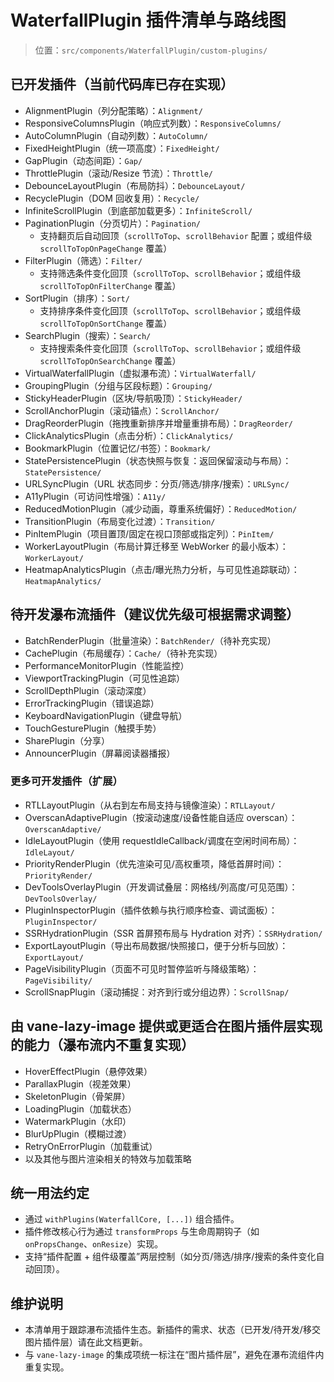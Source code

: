 # WaterfallPlugin 插件清单与路线图

> 位置：`src/components/WaterfallPlugin/custom-plugins/`

## 已开发插件（当前代码库已存在实现）
- AlignmentPlugin（列分配策略）：`Alignment/`
- ResponsiveColumnsPlugin（响应式列数）：`ResponsiveColumns/`
- AutoColumnPlugin（自动列数）：`AutoColumn/`
- FixedHeightPlugin（统一项高度）：`FixedHeight/`
- GapPlugin（动态间距）：`Gap/`
- ThrottlePlugin（滚动/Resize 节流）：`Throttle/`
- DebounceLayoutPlugin（布局防抖）：`DebounceLayout/`
- RecyclePlugin（DOM 回收复用）：`Recycle/`
- InfiniteScrollPlugin（到底部加载更多）：`InfiniteScroll/`
- PaginationPlugin（分页切片）：`Pagination/`
  - 支持翻页后自动回顶（`scrollToTop`、`scrollBehavior` 配置；或组件级 `scrollToTopOnPageChange` 覆盖）
- FilterPlugin（筛选）：`Filter/`
  - 支持筛选条件变化回顶（`scrollToTop`、`scrollBehavior`；或组件级 `scrollToTopOnFilterChange` 覆盖）
- SortPlugin（排序）：`Sort/`
  - 支持排序条件变化回顶（`scrollToTop`、`scrollBehavior`；或组件级 `scrollToTopOnSortChange` 覆盖）
- SearchPlugin（搜索）：`Search/`
  - 支持搜索条件变化回顶（`scrollToTop`、`scrollBehavior`；或组件级 `scrollToTopOnSearchChange` 覆盖）
- VirtualWaterfallPlugin（虚拟瀑布流）：`VirtualWaterfall/`
- GroupingPlugin（分组与区段标题）：`Grouping/`
- StickyHeaderPlugin（区块/导航吸顶）：`StickyHeader/`
- ScrollAnchorPlugin（滚动锚点）：`ScrollAnchor/`
- DragReorderPlugin（拖拽重新排序并增量重排布局）：`DragReorder/`
- ClickAnalyticsPlugin（点击分析）：`ClickAnalytics/`
- BookmarkPlugin（位置记忆/书签）：`Bookmark/`
- StatePersistencePlugin（状态快照与恢复：返回保留滚动与布局）：`StatePersistence/`
- URLSyncPlugin（URL 状态同步：分页/筛选/排序/搜索）：`URLSync/`
- A11yPlugin（可访问性增强）：`A11y/`
- ReducedMotionPlugin（减少动画，尊重系统偏好）：`ReducedMotion/`
- TransitionPlugin（布局变化过渡）：`Transition/`
- PinItemPlugin（项目置顶/固定在视口顶部或指定列）：`PinItem/`
- WorkerLayoutPlugin（布局计算迁移至 WebWorker 的最小版本）：`WorkerLayout/`
- HeatmapAnalyticsPlugin（点击/曝光热力分析，与可见性追踪联动）：`HeatmapAnalytics/`

## 待开发瀑布流插件（建议优先级可根据需求调整）
- BatchRenderPlugin（批量渲染）：`BatchRender/`（待补充实现）
- CachePlugin（布局缓存）：`Cache/`（待补充实现）
- PerformanceMonitorPlugin（性能监控）
- ViewportTrackingPlugin（可见性追踪）
- ScrollDepthPlugin（滚动深度）
- ErrorTrackingPlugin（错误追踪）
- KeyboardNavigationPlugin（键盘导航）
- TouchGesturePlugin（触摸手势）
- SharePlugin（分享）
- AnnouncerPlugin（屏幕阅读器播报）

### 更多可开发插件（扩展）
- RTLLayoutPlugin（从右到左布局支持与镜像渲染）：`RTLLayout/`
- OverscanAdaptivePlugin（按滚动速度/设备性能自适应 overscan）：`OverscanAdaptive/`
- IdleLayoutPlugin（使用 requestIdleCallback/调度在空闲时间布局）：`IdleLayout/`
- PriorityRenderPlugin（优先渲染可见/高权重项，降低首屏时间）：`PriorityRender/`
- DevToolsOverlayPlugin（开发调试叠层：网格线/列高度/可见范围）：`DevToolsOverlay/`
- PluginInspectorPlugin（插件依赖与执行顺序检查、调试面板）：`PluginInspector/`
- SSRHydrationPlugin（SSR 首屏预布局与 Hydration 对齐）：`SSRHydration/`
- ExportLayoutPlugin（导出布局数据/快照接口，便于分析与回放）：`ExportLayout/`
- PageVisibilityPlugin（页面不可见时暂停监听与降级策略）：`PageVisibility/`
- ScrollSnapPlugin（滚动捕捉：对齐到行或分组边界）：`ScrollSnap/`

## 由 vane-lazy-image 提供或更适合在图片插件层实现的能力（瀑布流内不重复实现）
- HoverEffectPlugin（悬停效果）
- ParallaxPlugin（视差效果）
- SkeletonPlugin（骨架屏）
- LoadingPlugin（加载状态）
- WatermarkPlugin（水印）
- BlurUpPlugin（模糊过渡）
- RetryOnErrorPlugin（加载重试）
- 以及其他与图片渲染相关的特效与加载策略

## 统一用法约定
- 通过 `withPlugins(WaterfallCore, [...])` 组合插件。
- 插件修改核心行为通过 `transformProps` 与生命周期钩子（如 `onPropsChange`、`onResize`）实现。
- 支持“插件配置 + 组件级覆盖”两层控制（如分页/筛选/排序/搜索的条件变化自动回顶）。

## 维护说明
- 本清单用于跟踪瀑布流插件生态。新插件的需求、状态（已开发/待开发/移交图片插件层）请在此文档更新。
- 与 `vane-lazy-image` 的集成项统一标注在“图片插件层”，避免在瀑布流组件内重复实现。